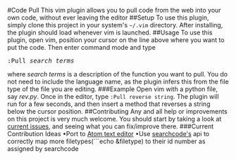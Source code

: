 #Code Pull
This vim plugin allows you to pull code from the web into your own code, without ever leaving the editor
##Setup
To use this plugin, simply clone this project in your system's ```~/.vim``` directory.
After installing, the plugin should load whenever vim is launched.
##Usage
To use this plugin, open vim, position your cursor on the line above where you want to put the code. Then enter command mode and type 
<pre>:Pull <i>search terms</i></pre>
where *search terms* is a description of the function you want to pull. You do not need to include the language name, as the plugin infers this from the file type of the file you are editing.
###Example
Open vim with a python file, say *rev.py*. Once in the editor, type ```:Pull reverse string```. The plugin will run for a few seconds, and then insert a method that reverses a string below the cursor position.
##Contributing
Any and all help or improvements on this project is very much welcome. You should start by taking a look at [current issues](https://github.com/kasandell/Code-Pull/issues), and seeing what you can fix/improve there.
###Current Contribution Ideas
•Port to [Atom text editor](https://atom.io)
•Use [searchcode's](https://searchcode.com/api/) api to correctly map more filetypes(```echo &filetype) to their id number as assigned by searchcode
